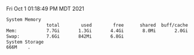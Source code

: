 Fri Oct  1 01:18:49 PM MDT 2021
```bash
System Memory
               total        used        free      shared  buff/cache   available
Mem:           7.7Gi       1.3Gi       4.4Gi       8.0Mi       2.0Gi       6.1Gi
Swap:          7.6Gi       842Mi       6.8Gi
System Storage
666M	.
```
```bash
